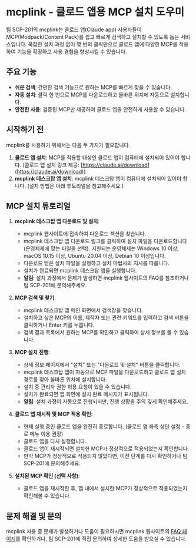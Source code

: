 # mcplink - 클로드 앱용 MCP 설치 도우미

팀 SCP-201의 mcplink는 클로드 앱(Claude app) 사용자들이 MCP(Modpack/Content Pack)를 쉽고 빠르게 검색하고 설치할 수 있도록 돕는 서비스입니다. 복잡한 설치 과정 없이 몇 번의 클릭만으로 클로드 앱에 다양한 MCP를 적용하여 기능을 확장하고 사용 경험을 향상시킬 수 있습니다.

## 주요 기능

* **쉬운 검색**: 간편한 검색 기능으로 원하는 MCP를 빠르게 찾을 수 있습니다.
* **자동 설치**: 클릭 한 번으로 MCP를 다운로드하고 올바른 위치에 자동으로 설치합니다.
* **안전한 사용**: 검증된 MCP만 제공하여 클로드 앱을 안전하게 사용할 수 있습니다.

## 시작하기 전

mcplink를 사용하기 위해서는 다음 두 가지가 필요합니다.

1.  **클로드 앱 설치**: MCP를 적용할 대상인 클로드 앱이 컴퓨터에 설치되어 있어야 합니다. (클로드 앱 설치 링크 제공: [https://claude.ai/download](https://claude.ai/download))
2.  **mcplink 데스크탑 앱 설치**: mcplink 데스크탑 앱이 컴퓨터에 설치되어 있어야 합니다. (설치 방법은 아래 튜토리얼을 참고해주세요.)

## MCP 설치 튜토리얼

1.  **mcplink 데스크탑 앱 다운로드 및 설치**:
    * mcplink 웹사이트에 접속하여 다운로드 섹션을 찾습니다.
    * mcplink 데스크탑 앱 다운로드 링크를 클릭하여 설치 파일을 다운로드합니다 (운영체제에 맞는 파일을 선택). 지원되는 운영체제는 Windows 10 이상, macOS 10.15 이상, Ubuntu 20.04 이상, Debian 10 이상입니다.
    * 다운로드 받은 설치 파일을 실행하고 설치 마법사의 지시를 따릅니다.
    * 설치가 완료되면 mcplink 데스크탑 앱을 실행합니다.
    * **알림**: 설치 과정에서 문제가 발생하면 mcplink 웹사이트의 FAQ를 참조하거나 팀 SCP-201에 문의해주세요.

2.  **MCP 검색 및 찾기**:
    * mcplink 데스크탑 앱 메인 화면에서 검색창을 찾습니다.
    * 설치하고 싶은 MCP의 이름, 제작자 또는 관련 키워드를 입력하고 검색 버튼을 클릭하거나 Enter 키를 누릅니다.
    * 검색 결과 목록에서 원하는 MCP를 확인하고 클릭하여 상세 정보를 볼 수 있습니다.

3.  **MCP 설치 진행**:
    * 상세 정보 페이지에서 "설치" 또는 "다운로드 및 설치" 버튼을 클릭합니다.
    * mcplink 데스크탑 앱이 자동으로 MCP 파일을 다운로드하고 클로드 앱 설치 경로를 찾아 올바른 위치에 설치합니다.
    * 설치 중 관리자 권한 허용 요청이 있을 수 있습니다.
    * 설치가 완료되면 앱 화면에 설치 완료 메시지가 표시됩니다.
    * **알림**: 설치 과정이 자동으로 진행되지만, 진행 상황을 주의 깊게 확인해주세요.

4.  **클로드 앱 재시작 및 MCP 적용 확인**:
    * 현재 실행 중인 클로드 앱을 완전히 종료합니다. (클로드 앱 좌측 상단 설정 - 종료 메뉴 이용 권장)
    * 클로드 앱을 다시 실행합니다.
    * 클로드 앱이 재시작되면 설치한 MCP가 정상적으로 적용되었는지 확인합니다.
    * 만약 MCP가 정상적으로 적용되지 않았다면, 이전 단계를 다시 확인하거나 팀 SCP-201에 문의해주세요.

5.  **설치된 MCP 확인 (선택 사항)**:
    * 클로드 앱을 재시작한 후, 앱 내에서 설치한 MCP가 정상적으로 적용되었는지 확인해볼 수 있습니다.

## 문제 해결 및 문의

mcplink 사용 중 문제가 발생하거나 도움이 필요하시면 mcplink 웹사이트의 [FAQ 페이지](#)를 확인하거나, 팀 SCP-201에 직접 문의하여 상세한 도움을 받으실 수 있습니다.